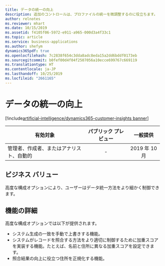 ```yaml
---
title: データの統一の向上
description: 追加のコントロールは、プロファイルの統一を微調整するのに役立ちます。
author: relnotes
ms.reviewer: mhart
ms.date: 10/15/2019
ms.assetid: f4105f06-5972-e911-a965-000d3a4f33c1
ms.topic: article
ms.service: business-applications
ms.author: shefym
dynamics365pdf: true
ms.openlocfilehash: 7c2838f654c3dda8adc8eda15a2dd6bddf0173eb
ms.sourcegitcommit: b0fef00d4f04f2507056a10ecce699767c669119
ms.translationtype: HT
ms.contentlocale: ja-JP
ms.lasthandoff: 10/25/2019
ms.locfileid: "2661165"
---
```

# <a name="data-unification-improvements"></a>データの統一の向上
[!include[artificial-intelligence/dynamics365-customer-insights banner](../includes/artificial-intelligence/dynamics365-customer-insights.md)]

| 有効対象    |  パブリック プレビュー | 一般提供 | 
| ---------- | :----------: |:----------: |
|管理者、作成者、またはアナリスト、自動的|-| 2019 年 10 月|


## <a name="business-value"></a>ビジネス バリュー
<!-- bv start -->
高度な構成オプションにより、ユーザーはデータ統一方法をより細かく制御できます。

<!-- bv end -->



## <a name="feature-details"></a>機能の詳細
<!--feature detail start -->
高度な構成オプションでは以下が提供されます。

- システム生成の一致を手動で上書きする機能。 
- システムがレコードを照合する方法をより適切に制御するために加重スコアを実装する機能。たとえば、名前と住所に異なる加重スコアを設定できます。
- 照合結果の向上に役立つ住所を正規化する機能。
<!--feature detail end -->









